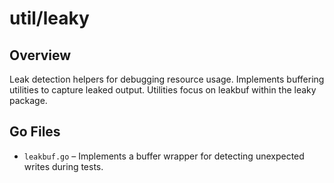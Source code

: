 # util/leaky

## Overview

Leak detection helpers for debugging resource usage. Implements buffering utilities to capture leaked output. Utilities focus on leakbuf within the leaky package.

## Go Files

- `leakbuf.go` – Implements a buffer wrapper for detecting unexpected writes during tests.
